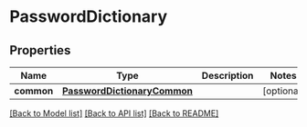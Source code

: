 # PasswordDictionary

## Properties
Name | Type | Description | Notes
------------ | ------------- | ------------- | -------------
**common** | [**PasswordDictionaryCommon**](PasswordDictionaryCommon.md) |  | [optional] 

[[Back to Model list]](../README.md#documentation-for-models) [[Back to API list]](../README.md#documentation-for-api-endpoints) [[Back to README]](../README.md)

